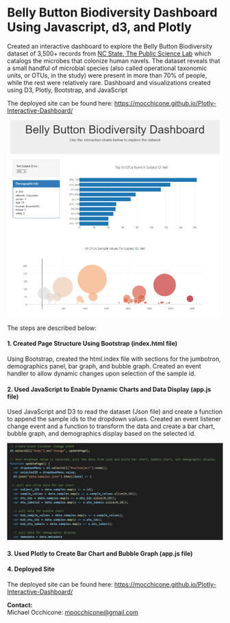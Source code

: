 # **Belly Button Biodiversity Dashboard Using Javascript, d3, and Plotly**

Created an interactive dashboard to explore the Belly Button Biodiversity dataset of 3,500+ records from [NC State, The Public Science Lab](http://robdunnlab.com/projects/belly-button-biodiversity/) which catalogs the microbes that colonize human navels.  The dataset reveals that a small handful of microbial species (also called operational taxonomic units, or OTUs, in the study) were present in more than 70% of people, while the rest were relatively rare.  Dashboard and visualizations created using D3, Plotly, Bootstrap, and JavaScript

The deployed site can be found here: https://mocchicone.github.io/Plotly-Interactive-Dashboard/

![Deployed Site](https://github.com/mocchicone/Plotly-Interactive-Dashboard/blob/master/Images/deployed_site.PNG)

The steps are described below:

#### 1. Created Page Structure Using Bootstrap (index.html file)

Using Bootstrap, created the html.index file with sections for the jumbotron, demographics panel, bar graph, and bubble graph.  Created an event handler to allow dynamic changes upon selection of the sample id.   

#### 2. Used JavaScript to Enable Dynamic Charts and Data Display (app.js file)  
Used JavaScript and D3 to read the dataset (Json file) and create a function to append the sample ids to the dropdown values.  Created an event listener change event and a function to transform the data and create a bar chart, bubble graph, and demographics display based on the selected id.
 
![Data Transformation](https://github.com/mocchicone/Plotly-Interactive-Dashboard/blob/master/Images/js_data_extraction_and_transformation.PNG)  
  
#### 3. Used Plotly to Create Bar Chart and Bubble Graph (app.js file)  
  
   
#### 4. Deployed Site
  
The deployed site can be found here: https://mocchicone.github.io/Plotly-Interactive-Dashboard/  

**Contact:**   
Michael Occhicone: mpocchicone@gmail.com  
